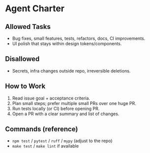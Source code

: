 # Agent Charter

## Allowed Tasks
- Bug fixes, small features, tests, refactors, docs, CI improvements.
- UI polish that stays within design tokens/components.

## Disallowed
- Secrets, infra changes outside repo, irreversible deletions.

## How to Work
1) Read issue goal + acceptance criteria.
2) Plan small steps; prefer multiple small PRs over one huge PR.
3) Run tests locally (or CI) before opening PR.
4) Open a PR with a clear summary and list of changes.

## Commands (reference)
- `npm test` / `pytest` / `ruff` / `mypy` (adjust to the repo)
- `make test` / `make lint` if available
